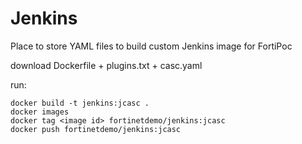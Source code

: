 # Jenkins

Place to store YAML files to build custom Jenkins image for FortiPoc

download Dockerfile + plugins.txt + casc.yaml

run: 
```script
docker build -t jenkins:jcasc .
docker images
docker tag <image id> fortinetdemo/jenkins:jcasc
docker push fortinetdemo/jenkins:jcasc

